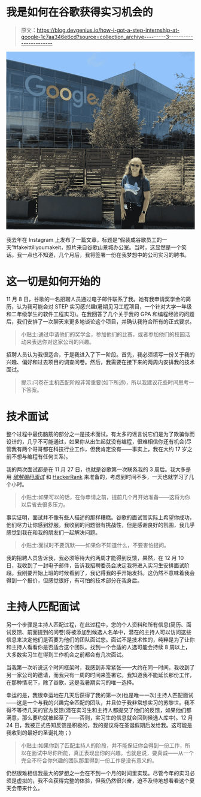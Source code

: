 # 我是如何在谷歌获得实习机会的

> 原文：<https://blog.devgenius.io/how-i-got-a-step-internship-at-google-1c7aa346e6cd?source=collection_archive---------3----------------------->

![](img/ed9f0064ea2a25ab1a6c31b4d0ba6dc9.png)

我去年在 Instagram 上发布了一篇文章，标题是“假装成谷歌员工的一天”#fakeittillyoumakeit，照片来自谷歌山景城办公室。当时，这显然是一个笑话。我一点也不知道，几个月后，我将签署一份在我梦想中的公司实习的聘书。

# **这一切是如何开始的**

11 月 8 日，谷歌的一名招聘人员通过电子邮件联系了我。她有我申请奖学金的简历，认为我可能会对 STEP 实习感兴趣(暑期见习工程项目，一个针对大学一年级和二年级学生的软件工程实习)。在我回答了几个关于我的 GPA 和编程经验的问题后，我们安排了一次聊天来更多地谈论这个项目，并确认我符合所有的正式要求。

> 小贴士:通过申请他们的奖学金，参加他们的比赛，或者参加他们的校园活动来表达你对这家公司的兴趣。

招聘人员认为我很适合，于是我进入了下一阶段。首先，我必须填写一份关于我的兴趣、偏好和过去项目的调查问卷。然后，我需要在接下来的两周内安排我的技术面试。

> 提示:问卷在主机匹配阶段非常重要(如下所述)，所以我建议花些时间思考一下答案。

# **技术面试**

整个过程中最伤脑筋的部分之一是技术面试。有太多的谣言说它们是为了欺骗你而设计的，几乎不可能通过，如果你从出生起就没有编程，很难相信你还有机会(尽管我有两个哥哥都在科技行业工作，但我肯定没有——事实上，我在大约 17 岁之前不想与编程有任何关系)。

我的两次面试都是在 11 月 27 日，也就是谷歌第一次联系我的 3 周后。我大多是用 [*破解编码面试*](https://www.amazon.co.uk/Cracking-Coding-Interview-6th-Programming/dp/0984782850/ref=sr_1_1?adgrpid=52066480006&dchild=1&gclid=Cj0KCQjwoPL2BRDxARIsAEMm9y8R69R9_pwO323SnDocYb4PNaLYPypKQcSWLfJJvx0AgzhnOLx9LW0aAlMHEALw_wcB&hvadid=259122221188&hvdev=c&hvlocphy=9046888&hvnetw=g&hvqmt=e&hvrand=12967863975768995316&hvtargid=kwd-300294466709&hydadcr=17613_1817768&keywords=crack+the+coding+interview&qid=1591531114&sr=8-1&tag=googhydr-21) 和 [HackerRank](https://www.hackerrank.com) 来准备的，考虑到时间不多，一天也就学习了几个小时。

> 小贴士:如果可以的话，在你申请之前，提前几个月开始准备——这将为你以后省去很多压力。

事实证明，面试并不像有些人描述的那样糟糕。谷歌的面试官实际上希望你成功，他们尽力让你感到舒服。我收到的问题很有挑战性，但是感谢良好的氛围，我几乎感觉到我在和我的朋友们一起解决问题。

> 小贴士:面试时不要沉默——如果你不知道什么，不要害怕提问。

我的招聘人员告诉我，我必须等待大约两周才能得到反馈，果然，在 12 月 10 日，我收到了一封电子邮件，告诉我招聘委员会决定我将进入实习生安排面试阶段。我刚要开始上班的时候看到了，我记得我的手开始发抖。这仍然不意味着我会得到一个报价，但感觉很好，有可怕的技术部分在我身后。

# **主持人匹配面试**

另一个步骤是主持人匹配过程，在此过程中，您的个人资料和所有信息(简历、面试反馈、前面提到的问卷)将被添加到候选人名单中，潜在的主持人可以访问这些信息来决定他们是否要为他们的团队面试您。面试不是技术性的，纯粹是为了让你和主持人看看你是否适合这个团队。找到一个合适的人选可能会持续 8 周以上，大多数实习生在得到工作机会之前都会有几次面试。

当我第一次听说这个时间框架时，我感到非常紧张——大约在同一时间，我收到了另一家公司的邀请，而我只有一周的时间来签署它。我知道我不能延长那份工作，在那种情况下，除了谷歌，这是我暑期实习的唯一选择。

幸运的是，我很幸运地在几天后获得了我的第一次(也是唯一一次)主持人匹配面试——这是一个与我的兴趣完全匹配的团队，并且位于我非常想实习的苏黎世。我不得不等待几天的官方反馈(潜在实习生和主持人都提交了他们的反馈，如果他们都满意，那么要约就被起草了——否则，实习生的信息就会回到候选人库中)。12 月 24 日，我被正式告知反馈是积极的，我的提议将在圣诞假期后发给我。这可能是我收到的最好的圣诞礼物；)

> 小贴士:如果你到了匹配主持人的阶段，并不能保证你会得到一份工作，所以在面试中尽你所能，真正表现出你的兴趣。也就是说，要真诚——从一个完全不符合你兴趣的团队那里得到一份工作是没有意义的。

仍然很难相信我最大的梦想之一会在不到一个月的时间里实现。尽管今年的实习必须是虚拟的，我不会获得完整的体验，但我仍然很兴奋，迫不及待地想看看这个夏天会带来什么。